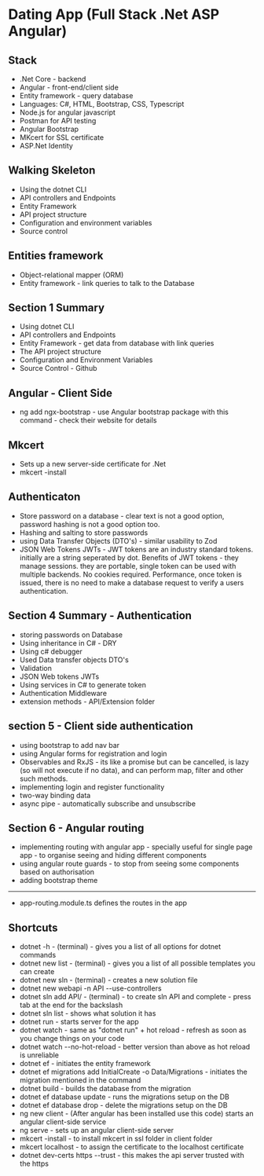 # Dating App (Full Stack .Net ASP Angular)

## Stack
- .Net Core - backend
- Angular - front-end/client side
- Entity framework - query database
- Languages: C#, HTML, Bootstrap, CSS, Typescript
- Node.js for angular javascript
- Postman for API testing
- Angular Bootstrap
- MKcert for SSL certificate
- ASP.Net Identity


## Walking Skeleton
- Using the dotnet CLI
- API controllers and Endpoints
- Entity Framework
- API project structure
- Configuration and environment variables
- Source control

## Entities framework
- Object-relational mapper (ORM)
- Entity framework - link queries to talk to the Database

## Section 1 Summary
- Using dotnet CLI
- API controllers and Endpoints
- Entity Framework - get data from database with link queries
- The API project structure
- Configuration and Environment Variables
- Source Control - Github

## Angular - Client Side
- ng add ngx-bootstrap - use Angular bootstrap package with this command - check their website for details

## Mkcert
- Sets up a new server-side certificate for .Net
- mkcert -install

## Authenticaton
- Store password on a database - clear text is not a good option, password hashing is not a good option too.
- Hashing and salting to store passwords
- using Data Transfer Objects (DTO's) - similar usability to Zod
- JSON Web Tokens JWTs - JWT tokens are an industry standard tokens. initially are a string seperated by dot. Benefits of JWT tokens - they manage sessions. they are portable, single token can be used with multiple backends. No cookies required. Performance, once token is issued, there is no need to make a database request to verify a users authentication.

## Section 4 Summary - Authentication
- storing passwords on Database
- Using inheritance in C# - DRY
- Using c# debugger
- Used Data transfer objects DTO's
- Validation
- JSON Web tokens JWTs
- Using services in C# to generate token
- Authentication Middleware
- extension methods - API/Extension folder

## section 5 - Client side authentication
- using bootstrap to add nav bar
- using Angular forms for registration and login
- Observables and RxJS - its like a promise but can be cancelled, is lazy (so will not execute if no data), and can perform map, filter and other such methods.
- implementing login and register functionality
- two-way binding data
- async pipe - automatically subscribe and unsubscribe

## Section 6 - Angular routing
- implementing routing with angular app - specially useful for single page app - to organise seeing and hiding different components
- using angular route guards - to stop from seeing some components based on authorisation
- adding bootstrap theme
-------------
- app-routing.module.ts defines the routes in the app

## Shortcuts
- dotnet -h - (terminal) - gives you a list of all options for dotnet commands
- dotnet new list - (terminal) - gives you a list of all possible templates you can create
- dotnet new sln - (terminal) - creates a new solution file
- dotnet new webapi -n API --use-controllers
- dotnet sln add API/ - (terminal) - to create sln API and complete - press tab at the end for the backslash
- dotnet sln list - shows what solution it has
- dotnet run - starts server for the app
- dotnet watch - same as "dotnet run" + hot reload - refresh as soon as you change things on your code
- dotnet watch --no-hot-reload - better version than above as hot reload is unreliable
- dotnet ef - initiates the entity framework
- dotnet ef migrations add InitialCreate -o Data/Migrations - initiates the migration mentioned in the command
- dotnet build - builds the database from the migration
- dotnet ef database update - runs the migrations setup on the DB
- dotnet ef database drop - delete the migrations setup on the DB
- ng new client - (After angular has been installed use this code) starts an angular client-side service
- ng serve - sets up an angular client-side server
- mkcert -install - to install mkcert in ssl folder in client folder
- mkcert localhost - to assign the certificate to the localhost certificate
- dotnet dev-certs https --trust - this makes the api server trusted with the https
